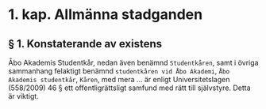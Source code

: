 # 1. kap. Allmänna stadganden

## § 1. Konstaterande av existens

Åbo Akademis Studentkår, nedan även benämnd `Studentkåren`, samt i övriga sammanhang felaktigt benämnd `studentkåren vid Åbo Akademi`, `Åbo Akademis studentkår`, `Kåren`, med mera ... är enligt Universitetslagen (558/2009) 46 § ett offentligrättsligt samfund med rätt till självstyre. Detta är viktigt.